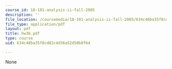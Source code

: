 ```yaml
---
course_id: 18-101-analysis-ii-fall-2005
description: ''
file_location: /coursemedia/18-101-analysis-ii-fall-2005/634c48ba35f8cd82c4d36a52d50b8f64_hw36.pdf
file_type: application/pdf
layout: pdf
title: hw36.pdf
type: course
uid: 634c48ba35f8cd82c4d36a52d50b8f64

---
```

None